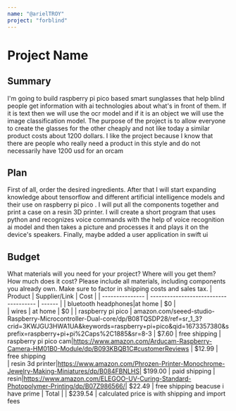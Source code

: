 ```yaml
---
name: "@arielTROY"
project: "forblind"
---
```


# Project Name

## Summary

I'm going to build raspberry pi pico based smart sunglasses that help blind people get information with ai technologies about what's in front of them. 
If it is text then we will use the ocr model and if it is an object we will use the image classification model.
The purpose of the project is to allow everyone to create the glasses for the other cheaply and not like today a similar product costs about 1200 dollars. 
I like the project because I know that there are people who really need a product in this style and do not necessarily have 1200 usd for an orcam

## Plan

First of all, order the desired ingredients.
After that I will start expanding knowledge about tensorflow and different artificial intelligence models and their use on raspberry pi pico  . 
I will put all the components together and print a case on a resin 3D printer.
I will create a short program that uses python and recognizes voice commands with the help of voice recognition ai model and then takes a picture and processes it and plays it on the device's speakers. 
Finally, maybe added a user application in swift ui

## Budget

What materials will you need for your project? Where will you get them? How much does it cost? Please include all materials, including components you already own. Make sure to factor in shipping costs and sales tax.
| Product         | Supplier/Link                         | Cost   |
| --------------- | ------------------------------------- | ------ |
| bluetooth headphones|at home   | $0 |\
| wires | at home  | $0 |
| raspberry pi pico | amazon.com/seeed-studio-Raspberry-Microcontroller-Dual-core/dp/B08TQSDP28/ref=sr_1_3?crid=3KWJGU3HWA1UA&keywords=raspberry+pi+pico&qid=1673357380&sprefix=raspberry+pi+pi%2Caps%2C1885&sr=8-3  | $7.60 | free shipping
| raspberry pi pico cam|https://www.amazon.com/Arducam-Raspberry-Camera-HM01B0-Module/dp/B093KBQB1C#customerReviews | $12.99 | free shipping  
| resin 3d printer|https://www.amazon.com/Phrozen-Printer-Monochrome-Jewelry-Making-Miniatures/dp/B084FBNLHS| $199.00 | paid shipping
| resin|https://www.amazon.com/ELEGOO-UV-Curing-Standard-Photopolymer-Printing/dp/B07Z986566/| $22.49 | free shipping beacuse i  have prime
| Total           |                                       | $239.54 |
calculated price is with shipping and import fees
